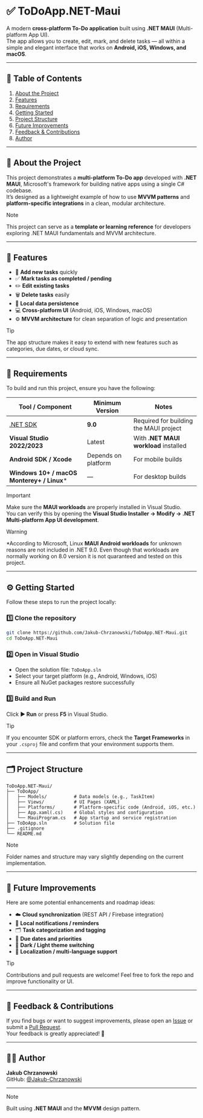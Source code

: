 # ✅ ToDoApp.NET-Maui

A modern **cross-platform To-Do application** built using **.NET MAUI** (Multi-platform App UI).  
The app allows you to create, edit, mark, and delete tasks — all within a simple and elegant interface that works on **Android, iOS, Windows, and macOS**.

---

## 🧭 Table of Contents

1. [About the Project](#about-the-project)  
2. [Features](#features)  
3. [Requirements](#requirements)  
4. [Getting Started](#getting-started)  
5. [Project Structure](#project-structure)  
6. [Future Improvements](#future-improvements)  
7. [Feedback & Contributions](#feedback--contributions)  
8. [Author](#author)

---

## 🧩 About the Project

This project demonstrates a **multi-platform To-Do app** developed with **.NET MAUI**, Microsoft's framework for building native apps using a single C# codebase.  
It’s designed as a lightweight example of how to use **MVVM patterns** and **platform-specific integrations** in a clean, modular architecture.

> [!NOTE]  
> This project can serve as a **template or learning reference** for developers exploring .NET MAUI fundamentals and MVVM architecture.

---

## 🚀 Features

- 📝 **Add new tasks** quickly  
- ✅ **Mark tasks as completed / pending**  
- ✏️ **Edit existing tasks**  
- 🗑️ **Delete tasks** easily  
- 💾 **Local data persistence**  
- 💻 **Cross-platform UI** (Android, iOS, Windows, macOS)  
- ⚙️ **MVVM architecture** for clean separation of logic and presentation  

> [!TIP]  
> The app structure makes it easy to extend with new features such as categories, due dates, or cloud sync.

---

## 🧰 Requirements

To build and run this project, ensure you have the following:

| Tool / Component | Minimum Version | Notes |
|------------------|-----------------|-------|
| [.NET SDK](https://dotnet.microsoft.com/en-us/download) | **9.0** | Required for building the MAUI project |
| **Visual Studio 2022/2023** | Latest | With **.NET MAUI workload** installed |
| **Android SDK / Xcode** | Depends on platform | For mobile builds |
| **Windows 10+ / macOS Monterey+ / Linux*** | — | For desktop builds |

> [!IMPORTANT]  
> Make sure the **MAUI workloads** are properly installed in Visual Studio.  
> You can verify this by opening the **Visual Studio Installer → Modify → .NET Multi-platform App UI development**.

> [!WARNING]
> *According to Microsoft, Linux **MAUI Android workloads** for unknown reasons are not included in .NET 9.0. Even though that workloads are normally working on 8.0 version it is not quaranteed and tested on this project.

---

## ⚙️ Getting Started

Follow these steps to run the project locally:

### 1️⃣ Clone the repository

```bash
git clone https://github.com/Jakub-Chrzanowski/ToDoApp.NET-Maui.git
cd ToDoApp.NET-Maui
```

### 2️⃣ Open in Visual Studio

- Open the solution file: `ToDoApp.sln`  
- Select your target platform (e.g., Android, Windows, iOS)  
- Ensure all NuGet packages restore successfully

### 3️⃣ Build and Run

Click **▶ Run** or press **F5** in Visual Studio.

> [!TIP]  
> If you encounter SDK or platform errors, check the **Target Frameworks** in your `.csproj` file and confirm that your environment supports them.

---

## 🗂️ Project Structure

```
ToDoApp.NET-Maui/
├── ToDoApp/
│   ├── Models/          # Data models (e.g., TaskItem)
│   ├── Views/           # UI Pages (XAML)
│   ├── Platforms/       # Platform-specific code (Android, iOS, etc.)
│   ├── App.xaml(.cs)    # Global styles and configuration
│   └── MauiProgram.cs   # App startup and service registration
├── ToDoApp.sln          # Solution file
├── .gitignore
└── README.md
```

> [!NOTE]  
> Folder names and structure may vary slightly depending on the current implementation.

---

## 🔮 Future Improvements

Here are some potential enhancements and roadmap ideas:

- ☁️ **Cloud synchronization** (REST API / Firebase integration)  
- 🔔 **Local notifications / reminders**  
- 🗂️ **Task categorization and tagging**  
- 📅 **Due dates and priorities**  
- 🌙 **Dark / Light theme switching**  
- 🧩 **Localization / multi-language support**

> [!TIP]  
> Contributions and pull requests are welcome! Feel free to fork the repo and improve functionality or UI.

---

## 💬 Feedback & Contributions

If you find bugs or want to suggest improvements, please open an [Issue](../../issues) or submit a [Pull Request](../../pulls).  
Your feedback is greatly appreciated! 🙌

---

## 👨‍💻 Author

**Jakub Chrzanowski**  
GitHub: [@Jakub-Chrzanowski](https://github.com/Jakub-Chrzanowski)

---

> [!NOTE]  
> Built using **.NET MAUI** and the **MVVM** design pattern.
